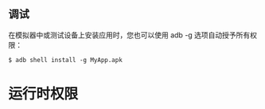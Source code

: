 

## 调试

在模拟器中或测试设备上安装应用时，您也可以使用 adb -g 选项自动授予所有权限：
```
$ adb shell install -g MyApp.apk
```

# 运行时权限






